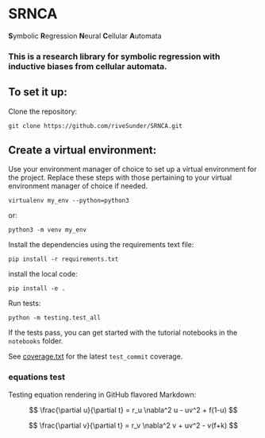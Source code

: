 # SRNCA

**S**ymbolic **R**egression **N**eural **C**ellular **A**utomata

### This is a research library for symbolic regression with inductive biases from cellular automata.

## To set it up:

Clone the repository:

```
git clone https://github.com/riveSunder/SRNCA.git
```

## Create a virtual environment:
Use your environment manager of choice to set up a virtual environment for the project. Replace these steps with those pertaining to your virtual environment manager of choice if needed.

```
virtualenv my_env --python=python3
```

or:

```
python3 -m venv my_env
```

Install the dependencies using the requirements text file:

```
pip install -r requirements.txt
```

install the local code:

```
pip install -e .
```

Run tests:

```
python -m testing.test_all
```

If the tests pass, you can get started with the tutorial notebooks in the `notebooks` folder.


See [coverage.txt](coverage.txt) for the latest `test_commit` coverage.


### equations test

Testing equation rendering in GitHub flavored Markdown:

$$
\frac{\partial u}{\partial t} = r_u \nabla^2 u - uv^2 + f(1-u)
$$

$$
\frac{\partial v}{\partial t} = r_v \nabla^2 v + uv^2 - v(f+k)
$$

